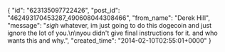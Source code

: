  {
   "id": "623135097722426",
   "post_id": "462493170453287_490608044308466",
   "from_name": "Derek Hill",
   "message": "*sigh* whatever, im just going to do this dogecoin and just ignore the lot of you.\n\nyou didn't give final instructions for it. and who wants this and why.",
   "created_time": "2014-02-10T02:55:01+0000"
 }
